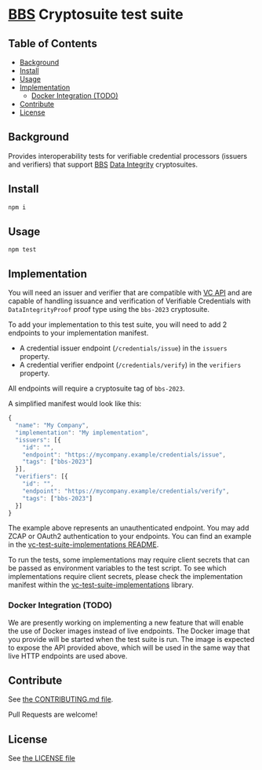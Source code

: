 <!--
Copyright 2024 Digital Bazaar, Inc.

SPDX-License-Identifier: BSD-3-Clause
-->

# [BBS](https://www.w3.org/TR/vc-di-bbs/) Cryptosuite test suite

## Table of Contents

- [Background](#background)
- [Install](#install)
- [Usage](#usage)
- [Implementation](#implementation)
  - [Docker Integration (TODO)](#docker-integration-todo)
- [Contribute](#contribute)
- [License](#license)

## Background
Provides interoperability tests for verifiable credential processors
(issuers and verifiers) that support [BBS](https://www.w3.org/TR/vc-di-bbs/)
[Data Integrity](https://www.w3.org/TR/vc-data-integrity/) cryptosuites.

## Install

```js
npm i
```

## Usage

```
npm test
```

## Implementation

You will need an issuer and verifier that are compatible with [VC API](https://w3c-ccg.github.io/vc-api/)
and are capable of handling issuance and verification of Verifiable Credentials
with `DataIntegrityProof` proof type using the `bbs-2023` cryptosuite.

To add your implementation to this test suite, you will need to add 2 endpoints
to your implementation manifest.
- A credential issuer endpoint (`/credentials/issue`) in the `issuers` property.
- A credential verifier endpoint (`/credentials/verify`) in the `verifiers` property.

All endpoints will require a cryptosuite tag of `bbs-2023`.

A simplified manifest would look like this:

```js
{
  "name": "My Company",
  "implementation": "My implementation",
  "issuers": [{
    "id": "",
    "endpoint": "https://mycompany.example/credentials/issue",
    "tags": ["bbs-2023"]
  }],
  "verifiers": [{
    "id": "",
    "endpoint": "https://mycompany.example/credentials/verify",
    "tags": ["bbs-2023"]
  }]
}
```

The example above represents an unauthenticated endpoint. You may add ZCAP or
OAuth2 authentication to your endpoints. You can find an example in the
[vc-test-suite-implementations README](https://github.com/w3c-ccg/vc-test-suite-implementations#adding-a-new-implementation).

To run the tests, some implementations may require client secrets that can be
passed as environment variables to the test script. To see which implementations
require client secrets, please check the implementation manifest within the
[vc-test-suite-implementations](https://github.com/w3c-ccg/vc-test-suite-implementations/tree/main/implementations) library.

### Docker Integration (TODO)

We are presently working on implementing a new feature that will enable the
use of Docker images instead of live endpoints. The Docker image that
you provide will be started when the test suite is run. The image is expected
to expose the API provided above, which will be used in the same way that
live HTTP endpoints are used above.

## Contribute

See [the CONTRIBUTING.md file](CONTRIBUTING.md).

Pull Requests are welcome!

## License

See [the LICENSE file](LICENSE)

